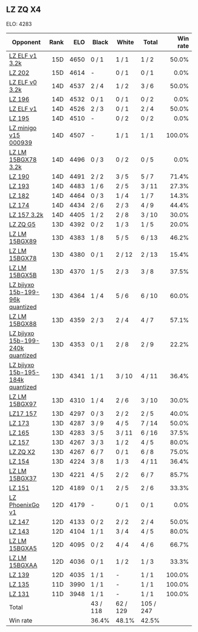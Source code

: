 ## LZ ZQ X4 ##

ELO: 4283

Opponent | Rank | ELO | Black | White | Total | Win rate
---------|-----:|----:|-------|-------|-------|-------:
[LZ ELF v1 3.2k](LZ%20ELF%20v1%203.2k.md) | 15D | 4650 | 0 / 1 | 1 / 1 | 1 / 2 | 50.0%
[LZ 202](LZ%20202.md) | 15D | 4614 | - | 0 / 1 | 0 / 1 | 0.0%
[LZ ELF v0 3.2k](LZ%20ELF%20v0%203.2k.md) | 14D | 4537 | 2 / 4 | 1 / 2 | 3 / 6 | 50.0%
[LZ 196](LZ%20196.md) | 14D | 4532 | 0 / 1 | 0 / 1 | 0 / 2 | 0.0%
[LZ ELF v1](LZ%20ELF%20v1.md) | 14D | 4526 | 2 / 3 | 0 / 1 | 2 / 4 | 50.0%
[LZ 195](LZ%20195.md) | 14D | 4510 | - | 0 / 2 | 0 / 2 | 0.0%
[LZ minigo v15 000939](LZ%20minigo%20v15%20000939.md) | 14D | 4507 | - | 1 / 1 | 1 / 1 | 100.0%
[LZ LM 15BGX78 3.2k](LZ%20LM%2015BGX78%203.2k.md) | 14D | 4496 | 0 / 3 | 0 / 2 | 0 / 5 | 0.0%
[LZ 190](LZ%20190.md) | 14D | 4491 | 2 / 2 | 3 / 5 | 5 / 7 | 71.4%
[LZ 193](LZ%20193.md) | 14D | 4483 | 1 / 6 | 2 / 5 | 3 / 11 | 27.3%
[LZ 182](LZ%20182.md) | 14D | 4464 | 0 / 3 | 1 / 4 | 1 / 7 | 14.3%
[LZ 174](LZ%20174.md) | 14D | 4434 | 2 / 6 | 2 / 3 | 4 / 9 | 44.4%
[LZ 157 3.2k](LZ%20157%203.2k.md) | 14D | 4405 | 1 / 2 | 2 / 8 | 3 / 10 | 30.0%
[LZ ZQ G5](LZ%20ZQ%20G5.md) | 13D | 4392 | 0 / 2 | 1 / 3 | 1 / 5 | 20.0%
[LZ LM 15BGX89](LZ%20LM%2015BGX89.md) | 13D | 4383 | 1 / 8 | 5 / 5 | 6 / 13 | 46.2%
[LZ LM 15BGX78](LZ%20LM%2015BGX78.md) | 13D | 4380 | 0 / 1 | 2 / 12 | 2 / 13 | 15.4%
[LZ LM 15BGX5B](LZ%20LM%2015BGX5B.md) | 13D | 4370 | 1 / 5 | 2 / 3 | 3 / 8 | 37.5%
[LZ bjiyxo 15b-199-96k quantized](LZ%20bjiyxo%2015b-199-96k%20quantized.md) | 13D | 4364 | 1 / 4 | 5 / 6 | 6 / 10 | 60.0%
[LZ LM 15BGX88](LZ%20LM%2015BGX88.md) | 13D | 4359 | 2 / 3 | 2 / 4 | 4 / 7 | 57.1%
[LZ bjiyxo 15b-199-240k quantized](LZ%20bjiyxo%2015b-199-240k%20quantized.md) | 13D | 4353 | 0 / 1 | 2 / 8 | 2 / 9 | 22.2%
[LZ bjiyxo 15b-195-184k quantized](LZ%20bjiyxo%2015b-195-184k%20quantized.md) | 13D | 4341 | 1 / 1 | 3 / 10 | 4 / 11 | 36.4%
[LZ LM 15BGX97](LZ%20LM%2015BGX97.md) | 13D | 4310 | 1 / 4 | 2 / 6 | 3 / 10 | 30.0%
[LZ17 157](LZ17%20157.md) | 13D | 4297 | 0 / 3 | 2 / 2 | 2 / 5 | 40.0%
[LZ 173](LZ%20173.md) | 13D | 4287 | 3 / 9 | 4 / 5 | 7 / 14 | 50.0%
[LZ 165](LZ%20165.md) | 13D | 4283 | 3 / 5 | 3 / 11 | 6 / 16 | 37.5%
[LZ 157](LZ%20157.md) | 13D | 4267 | 3 / 3 | 1 / 2 | 4 / 5 | 80.0%
[LZ ZQ X2](LZ%20ZQ%20X2.md) | 13D | 4267 | 6 / 7 | 0 / 1 | 6 / 8 | 75.0%
[LZ 154](LZ%20154.md) | 13D | 4224 | 3 / 8 | 1 / 3 | 4 / 11 | 36.4%
[LZ LM 15BGX37](LZ%20LM%2015BGX37.md) | 13D | 4221 | 4 / 5 | 2 / 2 | 6 / 7 | 85.7%
[LZ 151](LZ%20151.md) | 12D | 4189 | 0 / 1 | 2 / 5 | 2 / 6 | 33.3%
[LZ PhoenixGo v1](LZ%20PhoenixGo%20v1.md) | 12D | 4179 | - | 0 / 1 | 0 / 1 | 0.0%
[LZ 147](LZ%20147.md) | 12D | 4133 | 0 / 2 | 2 / 2 | 2 / 4 | 50.0%
[LZ 143](LZ%20143.md) | 12D | 4104 | 1 / 1 | 3 / 4 | 4 / 5 | 80.0%
[LZ LM 15BGXA5](LZ%20LM%2015BGXA5.md) | 12D | 4095 | 0 / 2 | 4 / 4 | 4 / 6 | 66.7%
[LZ LM 15BGXAA](LZ%20LM%2015BGXAA.md) | 12D | 4036 | 0 / 1 | 1 / 2 | 1 / 3 | 33.3%
[LZ 139](LZ%20139.md) | 12D | 4035 | 1 / 1 | - | 1 / 1 | 100.0%
[LZ 135](LZ%20135.md) | 11D | 3990 | 1 / 1 | - | 1 / 1 | 100.0%
[LZ 131](LZ%20131.md) | 11D | 3948 | 1 / 1 | - | 1 / 1 | 100.0%
Total | | | 43 / 118 | 62 / 129 | 105 / 247 | 
Win rate| | | 36.4% | 48.1% | 42.5% | 
